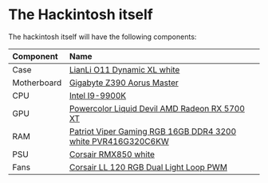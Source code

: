 # The Hackintosh itself

The hackintosh itself will have the following components:

| Component | Name |
| :--- | :--- |
| Case | [LianLi O11 Dynamic XL white](http://www.lian-li.com/pc-o11d-rog/) |
| Motherboard | [Gigabyte Z390 Aorus Master](https://www.gigabyte.com/de/Motherboard/Z390-AORUS-MASTER-rev-10) |
| CPU | [Intel I9-9900K](https://www.intel.com/content/www/us/en/products/processors/core/core-vpro/i9-9900k.html) |
| GPU | [Powercolor Liquid Devil AMD Radeon RX 5700 XT](https://www.powercolor.com/product?id=1573110646) |
| RAM | [Patriot Viper Gaming RGB 16GB DDR4 3200 white PVR416G320C6KW](https://viper.patriotmemory.com/products/viper-rgb-ddr4-performance-memory-ram-viper-gaming-by-patriot-memory) |
| PSU | [Corsair RMX850 white](https://www.corsair.com/eu/en/Categories/Products/Power-Supply-Units/RMx-White-Series%E2%84%A2-RM850x-%E2%80%94-850-Watt-80-PLUS%C2%AE-Gold-Certified-Fully-Modular-PSU-%28EU%29/p/CP-9020156-EU) |
| Fans | [Corsair LL 120 RGB Dual Light Loop PWM](https://www.corsair.com/de/en/Categories/Products/Fans/ml-config/p/CO-9050072-WW) |



